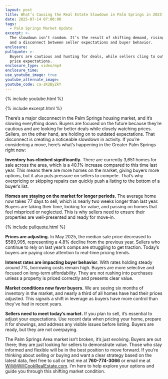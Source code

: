 ```yaml
---
layout: post
title: What’s Causing the Real Estate Slowdown in Palm Springs in 2025?
date: 2025-07-14 07:00:00
tags:
  - Palm Springs Market Update
excerpt: >-
  The slowdown isn’t random. It’s the result of shifting demand, rising supply,
  and a disconnect between seller expectations and buyer behavior.
enclosure:
pullquote: >-
  Buyers are cautious and hunting for deals, while sellers cling to outdated
  price expectations.
enclosure_type: video/mp4
enclosure_time:
use_youtube_image: true
youtube_alternate_image:
youtube_code: ca-zK2ByZkY
---
```

{% include youtube.html %}

{% include excerpt.html %}

There’s a major disconnect in the Palm Springs housing market, and it’s slowing everything down. Buyers are focused on the future because they’re cautious and are looking for better deals while closely watching prices. Sellers, on the other hand, are holding on to outdated expectations. That disconnect is creating a noticeable slowdown in activity. If you’re considering a move, here’s what’s happening in the Greater Palm Springs right now:

**Inventory has climbed significantly.** There are currently 3,651 homes for sale across the area, which is a 40.1% increase compared to this time last year. This means there are more homes on the market, giving buyers more options, but it also puts pressure on sellers to compete. That’s why overpricing or skipping repairs can quickly push a listing to the bottom of a buyer’s list.

**Homes are staying on the market for longer periods.** The average home now takes 77 days to sell, which is nearly two weeks longer than last year. Buyers are taking their time, looking for value, and passing on homes that feel mispriced or neglected. This is why sellers need to ensure their properties are well-presented and ready for move-in.

{% include pullquote.html %}

**Prices are adjusting.** In May 2025, the median sale price decreased to $589,995, representing a 4.8% decline from the previous year. Sellers who continue to rely on last year’s comps are struggling to get traction. Today’s buyers are paying close attention to real-time pricing trends.

**Interest rates are impacting buyer behavior**. With rates holding steady around 7%, borrowing costs remain high. Buyers are more selective and focused on long-term affordability. They are not rushing into purchases unless a property is priced correctly and presents clear value.

**Market conditions now favor buyers.** We are seeing six months of inventory in the market, and nearly a third of all homes have had their prices adjusted. This signals a shift in leverage as buyers have more control than they’ve had in recent years.

**Sellers need to meet today’s market.** If you plan to sell, it’s essential to adjust your expectations. Use recent data when pricing your home, prepare it for showings, and address any visible issues before listing. Buyers are ready, but they are not overpaying.

The Palm Springs Area market isn’t broken, it’s just evolving. Buyers are out there; they are just looking for sellers to demonstrate value. Those who stay informed and flexible will be in the best position to move forward. If you’re thinking about selling or buying and want a clear strategy based on the latest data, feel free to call or text me at **760-774-3066** or email me at [Will@WillCookRealEstate.com](mailto:Will@WillCookRealEstate.com). I’m here to help explore your options and guide you through this shifting market condition.